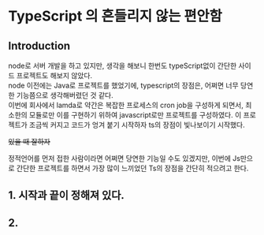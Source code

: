 # TypeScript 의 흔들리지 않는 편안함

## Introduction
node로 서버 개발을 하고 있지만, 생각을 해보니 한번도 typeScript없이 간단한 사이드 프로젝트도 해보지 않았다.<br>
node 이전에는 Java로 프로젝트를 했었기에, typescript의 장점은, 어쩌면 너무 당연한 기능쯤으로 생각해버렸던 것 같다.<br>
이번에 회사에서 lamda로 약간은 복잡한 프로세스의 cron job을 구성하게 되면서, 최소한의 모듈로만 이를 구현하기 위하여 javascript로만 프로젝트를 구성하였다. 이 프로젝트가 조금씩 커지고 코드가 엉겨 붙기 시작하자 ts의 장점이 빛나보이기 시작했다.<br>

~~있을 때 잘하자~~

정적언어를 먼저 접한 사람이라면 어쩌면 당연한 기능일 수도 있겠지만, 이번에 Js만으로 간단한 프로젝트를 하면서 가장 많이 느끼었던 Ts의 장점을 간단히 적으려고 한다. 


## 1. 시작과 끝이 정해져 있다.
## 2. 
